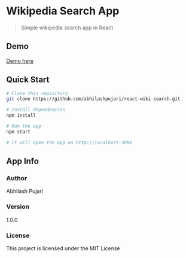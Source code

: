 # Wikipedia Search App

> Simple wikipedia search app in React

## Demo
[Demo here](https://abhilashpujari.github.io/react-wiki-search/)
## Quick Start

```bash
# Clone this repository
git clone https://github.com/abhilashpujari/react-wiki-search.git

# Install dependencies
npm install

# Run the app
npm start

# It will open the app on http://localhost:3000
```

## App Info

### Author

Abhilash Pujari

### Version

1.0.0

### License

This project is licensed under the MIT License
